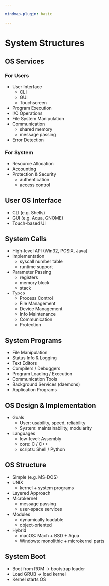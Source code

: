 ```yaml
---

mindmap-plugin: basic

---
```


# System Structures

## OS Services
### For Users
- User Interface
  - CLI
  - GUI
  - Touchscreen
- Program Execution
- I/O Operations
- File System Manipulation
- Communication
  - shared memory
  - message passing
- Error Detection

### For System
- Resource Allocation
- Accounting
- Protection & Security
  - authentication
  - access control

## User OS Interface
- CLI (e.g. Shells)
- GUI (e.g. Aqua, GNOME)
- Touch-based UI

## System Calls
- High-level API (Win32, POSIX, Java)
- Implementation
  - syscall number table
  - runtime support
- Parameter Passing
  - registers
  - memory block
  - stack
- Types
  - Process Control
  - File Management
  - Device Management
  - Info Maintenance
  - Communication
  - Protection

## System Programs
- File Manipulation
- Status Info & Logging
- Text Editors
- Compilers / Debuggers
- Program Loading / Execution
- Communication Tools
- Background Services (daemons)
- Application Programs

## OS Design & Implementation
- Goals
  - User: usability, speed, reliability
  - System: maintainability, modularity
- Languages
  - low-level: Assembly
  - core: C / C++
  - scripts: Shell / Python

## OS Structure
- Simple (e.g. MS-DOS)
- UNIX
  - kernel + system programs
- Layered Approach
- Microkernel
  - message passing
  - user-space services
- Modules
  - dynamically loadable
  - object-oriented
- Hybrid
  - macOS: Mach + BSD + Aqua
  - Windows: monolithic + microkernel parts

## System Boot
- Boot from ROM → bootstrap loader
- Load GRUB → load kernel
- Kernel starts OS